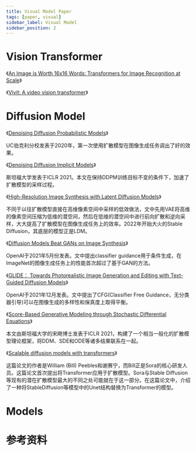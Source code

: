 ```yaml
---
title: Visual Model Paper
tags: [paper, visual]
sidebar_label: Visual Model
sidebar_position: 2
---
```


# Vision Transformer

《[An Image is Worth 16x16 Words: Transformers for Image Recognition at Scale](https://arxiv.org/abs/2010.11929)》

《[Vivit: A video vision transformer](https://arxiv.org/abs/2103.15691)》

# Diffusion Model

《[Denoising Diffusion Probabilistic Models](https://arxiv.org/abs/2006.11239)》

UC伯克利分校发表于2020年，第一次使用扩散模型在图像生成任务调出了好的效果。

《[Denoising Diffusion Implicit Models](https://arxiv.org/abs/2010.02502)》

斯坦福大学发表于ICLR 2021。本文在保持DDPM训练目标不变的条件下，加速了扩散模型的采样过程。

《[High-Resolution Image Synthesis with Latent Diffusion Models](https://arxiv.org/abs/2112.10752)》

不同于以往扩散模型直接在高维像素空间中采样的低效做法，文中先用VAE将高维的像素空间压缩为低维的潜空间，然后在低维的潜空间中进行前向扩散和逆向采样，大大提高了扩散模型在图像生成任务上的效率。2022年开始大火的Stable Diffusion，其底层的模型正是LDM。

《[Diffusion Models Beat GANs on Image Synthesis](https://arxiv.org/abs/2105.05233)》

OpenAI于2021年5月份发表。文中提出classifier guidance用于条件生成，在ImageNet的图像生成任务上的性能首次超过了基于GAN的方法。

《[GLIDE： Towards Photorealistic Image Generation and Editing with Text-Guided Diffusion Models](https://arxiv.org/abs/2112.10741)》

OpenAI于2021年12月发表。文中提出了CFG(Classifier Free Guidance，无分类器引导)可以在图像生成的多样性和保真度上取得平衡。

《[Score-Based Generative Modeling through Stochastic Differential Equations](https://arxiv.org/abs/2011.13456)》

本文由斯坦福大学的宋飏博士发表于ICLR 2021，构建了一个相当一般化的扩散模型理论框架，将DDM、SDE和ODE等诸多结果联系在一起。

《[Scalable diffusion models with transformers](https://arxiv.org/abs/2212.09748)》

这篇论文的作者是William (Bill) Peebles和谢赛宁，而Bill正是Sora的核心研发人员。这篇论文首次提出将Transformer应用于扩散模型。Sora与Stable Diffusion等现有的潜在扩散模型最大的不同之处可能就在于这一部分。在这篇论文中，介绍了一种将StableDiffusion等模型中的Unet结构替换为Transformer的模型。

# Models

# 参考资料

